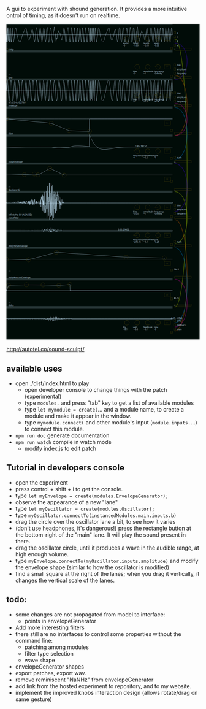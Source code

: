 A gui to experiment with shound generation. 
It provides a more intuitive ontrol of timing, as it doesn't run on realtime.

<img src="./showoff/current.png"/>

http://autotel.co/sound-sculpt/

## available uses
* open ./dist/index.html to play
    * open developer console to change things with the patch (experimental)
    * type `modules.` and press "tab" key to get a list of available modules
    * type `let mymodule = create(`... and a module name, to create a module and make it appear in the window.
    * type `mymodule.connect(` and other module's input (`module.inputs.`...) to connect this module.
* `npm run doc` generate documentation
* `npm run watch` compile in watch mode
    * modify index.js to edit patch

## Tutorial in developers console

* open the experiment
* press control + shift + i to get the console.
* type `let myEnvelope = create(modules.EnvelopeGenerator);`
* observe the appearance of a new "lane"
* type `let myOscillator = create(modules.Oscillator);`
* type `myOscillator.connectTo(instancedModules.main.inputs.b)`
* drag the circle over the oscillator lane a bit, to see how it varies
* (don't use headphones, it's dangerous!) press the rectangle button at the bottom-right of the "main" lane. It will play the sound present in there. 
* drag the oscillator circle, until it produces a wave in the audible range, at high enough volume.
* type `myEnvelope.connectTo(myOscillator.inputs.amplitude)` and modify the envelope shape (similar to how the oscillator is modified)
* find a small square at the right of the lanes; when you drag it vertically, it changes the vertical scale of the lanes.

## todo:
* some changes are not propagated from model to interface: 
    * points in envelopeGenerator
* Add more interesting filters
* there still are no interfaces to control some properties without the command line:
    * patching among modules
    * filter type selection
    * wave shape
* envelopeGenerator shapes
* export patches, export wav.
* remove reminiscent "NaNHz" from envelopeGenerator
* add link from the hosted experiment to repository, and to my website.
* implement the improved knobs interaction design (allows rotate/drag on same gesture)
